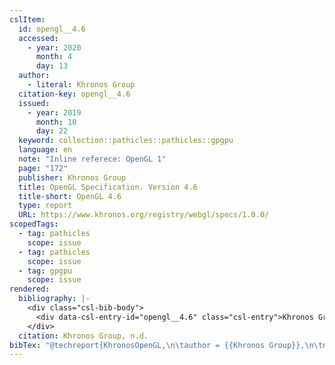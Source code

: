 ```yaml
---
cslItem:
  id: opengl__4.6
  accessed:
    - year: 2020
      month: 4
      day: 13
  author:
    - literal: Khronos Group
  citation-key: opengl__4.6
  issued:
    - year: 2019
      month: 10
      day: 22
  keyword: collection::pathicles::pathicles::gpgpu
  language: en
  note: "Inline referece: OpenGL 1"
  page: "172"
  publisher: Khronos Group
  title: OpenGL Specification. Version 4.6
  title-short: OpenGL 4.6
  type: report
  URL: https://www.khronos.org/registry/webgl/specs/1.0.0/
scopedTags:
  - tag: pathicles
    scope: issue
  - tag: pathicles
    scope: issue
  - tag: gpgpu
    scope: issue
rendered:
  bibliography: |-
    <div class="csl-bib-body">
      <div data-csl-entry-id="opengl__4.6" class="csl-entry">Khronos Group. n.d.. <i>OpenGL Specification. Version 4.6</i> (p. 172). Khronos Group. https://www.khronos.org/registry/webgl/specs/1.0.0/</div>
    </div>
  citation: Khronos Group, n.d.
bibTex: "@techreport{KhronosOpenGL,\n\tauthor = {{Khronos Group}},\n\tnote = {Inline referece: OpenGL 1},\n\tpages = {172},\n\tinstitution = {Khronos Group},\n\ttitle = {OpenGL {Specification}. {Version} 4.6},\n}\n\n"
---
```

